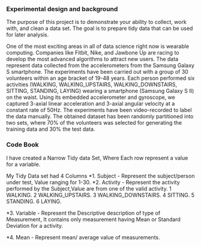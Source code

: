 ### Experimental design and background
The purpose of this project is to demonstrate your ability to collect, work with, and clean a data set. 
The goal is to prepare tidy data that can be used for later analysis. 

One of the most exciting areas in all of data science right now is wearable computing. 
Companies like Fitbit, Nike, and Jawbone Up are racing to develop the most advanced algorithms to attract new users. 
The data represent data collected from the accelerometers from the Samsung Galaxy S smartphone. 
The experiments have been carried out with a group of 30 volunteers within an age bracket of 19-48 years. 
Each person performed six activities (WALKING, WALKING_UPSTAIRS, WALKING_DOWNSTAIRS, SITTING, STANDING, LAYING) wearing a smartphone (Samsung Galaxy S II) on the waist. 
Using its embedded accelerometer and gyroscope, we captured 3-axial linear acceleration and 3-axial angular velocity at a constant rate of 50Hz. 
The experiments have been video-recorded to label the data manually. 
The obtained dataset has been randomly partitioned into two sets, where 70% of the volunteers was selected for generating the training data and 30% the test data. 



### Code Book
I have  created a Narrow Tidy data Set, Where Each row represent a value for a variable.

My Tidy Data set had 4 Columns
*1. Subject - Represent the subject/person under test, Value ranging for 1-30.
*2. Activity - Represent the activity performed by the Subject,Value are from one of the valid activity. 
		1 WALKING.
		2 WALKING_UPSTAIRS.
		3 WALKING_DOWNSTAIRS.
		4 SITTING.
		5 STANDING.
		6 LAYING.

*3. Variable - Represent the Descriptive description of type of Measurement, It contains only measurement having Mean or Standard Deviation for a activity.

*4. Mean - Represent mean/ average value of measurements. 
